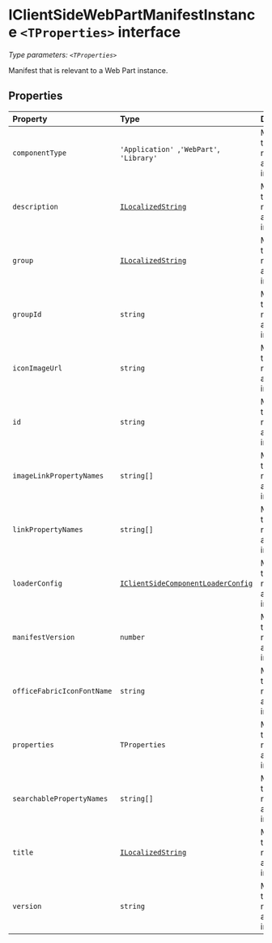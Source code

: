 # IClientSideWebPartManifestInstance `<TProperties>` interface



_Type parameters: `<TProperties>`_

Manifest that is relevant to a Web Part instance. 



## Properties

| Property	   | Type	| Description|
|:-------------|:-------|:-----------|
|`componentType`      | `'Application' `,` 'WebPart' `,` 'Library'` | Manifest that is relevant to a Web Part instance |
|`description`      | [`ILocalizedString`](../sp-module-interfaces/ilocalizedstring.md) | Manifest that is relevant to a Web Part instance |
|`group`      | [`ILocalizedString`](../sp-module-interfaces/ilocalizedstring.md) | Manifest that is relevant to a Web Part instance |
|`groupId`      | `string` | Manifest that is relevant to a Web Part instance |
|`iconImageUrl`      | `string` | Manifest that is relevant to a Web Part instance |
|`id`      | `string` | Manifest that is relevant to a Web Part instance |
|`imageLinkPropertyNames`      | `string[]` | Manifest that is relevant to a Web Part instance |
|`linkPropertyNames`      | `string[]` | Manifest that is relevant to a Web Part instance |
|`loaderConfig`      | [`IClientSideComponentLoaderConfig`](../sp-module-interfaces/iclientsidecomponentloaderconfig.md) | Manifest that is relevant to a Web Part instance |
|`manifestVersion`      | `number` | Manifest that is relevant to a Web Part instance |
|`officeFabricIconFontName`      | `string` | Manifest that is relevant to a Web Part instance |
|`properties`      | `TProperties` | Manifest that is relevant to a Web Part instance |
|`searchablePropertyNames`      | `string[]` | Manifest that is relevant to a Web Part instance |
|`title`      | [`ILocalizedString`](../sp-module-interfaces/ilocalizedstring.md) | Manifest that is relevant to a Web Part instance |
|`version`      | `string` | Manifest that is relevant to a Web Part instance |





